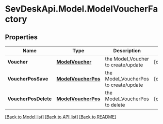 # SevDeskApi.Model.ModelVoucherFactory
## Properties

Name | Type | Description | Notes
------------ | ------------- | ------------- | -------------
**Voucher** | [**ModelVoucher**](ModelVoucher.md) | the Model_Voucher to create/update | [optional] 
**VoucherPosSave** | [**ModelVoucherPos**](ModelVoucherPos.md) | the Model_VoucherPos to create/update | [optional] 
**VoucherPosDelete** | [**ModelVoucherPos**](ModelVoucherPos.md) | the Model_VoucherPos to delete | [optional] 

[[Back to Model list]](../README.md#documentation-for-models) [[Back to API list]](../README.md#documentation-for-api-endpoints) [[Back to README]](../README.md)

